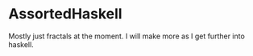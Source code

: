 AssortedHaskell
===============

Mostly just fractals at the moment. I will make more as I get further into haskell.
